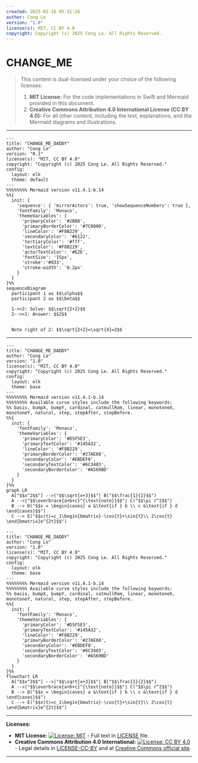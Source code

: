 ```yaml
---
created: 2025-02-18 05:31:26
author: Cong Le
version: "1.0"
license(s): MIT, CC BY 4.0
copyright: Copyright (c) 2025 Cong Le. All Rights Reserved.
---
```




# CHANGE_ME
> This content is dual-licensed under your choice of the following licenses:
> 1.  **MIT License:** For the code implementations in Swift and Mermaid provided in this document.
> 2.  **Creative Commons Attribution 4.0 International License (CC BY 4.0):** For all other content, including the text, explanations, and the Mermaid diagrams and illustrations.

---



```mermaid
---
title: "CHANGE_ME_DADDY"
author: "Cong Le"
version: "0.1"
license(s): "MIT, CC BY 4.0"
copyright: "Copyright (c) 2025 Cong Le. All Rights Reserved."
config:
  layout: elk
  theme: default
---
%%%%%%%% Mermaid version v11.4.1-b.14
%%{
  init: {
    'sequence': { 'mirrorActors': true, 'showSequenceNumbers': true },
    'fontFamily': 'Monaco',
    'themeVariables': {
      'primaryColor': '#2BB8',
      'primaryBorderColor': '#7C0000',
      'lineColor': '#F8B229',
      'secondaryColor': '#6122',
      'tertiaryColor': '#fff',
      'textColor': '#F8B229',
      'actorTextColor': '#E2E',
      'fontSize': '15px',
      'stroke':'#033',
      'stroke-width': '0.2px'
    }
  }
}%%
sequenceDiagram
  participant 1 as $$\alpha$$
  participant 2 as $$\beta$$
  
  1->>2: Solve: $$\sqrt{2+2}$$
  2-->>1: Answer: $$2$$
  
  
  Note right of 2: $$\sqrt{2+2}=\sqrt{4}=2$$

```


-----




```mermaid
---
title: "CHANGE_ME_DADDY"
author: "Cong Le"
version: "1.0"
license(s): "MIT, CC BY 4.0"
copyright: "Copyright (c) 2025 Cong Le. All Rights Reserved."
config:
  layout: elk
  theme: base
---
%%%%%%%% Mermaid version v11.4.1-b.14
%%%%%%%% Available curve styles include the following keywords:
%% basis, bumpX, bumpY, cardinal, catmullRom, linear, monotoneX, monotoneY, natural, step, stepAfter, stepBefore.
%%{
  init: {
    'fontFamily': 'Monaco',
    'themeVariables': {
      'primaryColor': '#D5F5E3',
      'primaryTextColor': '#145A32',
      'lineColor': '#F8B229',
      'primaryBorderColor': '#27AE60',
      'secondaryColor': '#EBDEF0',
      'secondaryTextColor': '#6C3483',
      'secondaryBorderColor': '#A569BD'
    }
  }
}%%
graph LR
  A["$$x^2$$"] -->|"$$\sqrt{x+3}$$"| B("$$\frac{1}{2}$$")
  A -->|"$$\overbrace{a+b+c}^{\text{note}}$$"| C("$$\pi r^2$$")
  B --> D("$$x = \begin{cases} a &\text{if } b \\ c &\text{if } d \end{cases}$$")
  C --> E("$$x(t)=c_1\begin{bmatrix}-\cos{t}+\sin{t}\\ 2\cos{t} \end{bmatrix}e^{2t}$$")

```




```mermaid
---
title: "CHANGE_ME_DADDY"
author: "Cong Le"
version: "1.0"
license(s): "MIT, CC BY 4.0"
copyright: "Copyright (c) 2025 Cong Le. All Rights Reserved."
config:
  layout: elk
  theme: base
---
%%%%%%%% Mermaid version v11.4.1-b.14
%%%%%%%% Available curve styles include the following keywords:
%% basis, bumpX, bumpY, cardinal, catmullRom, linear, monotoneX, monotoneY, natural, step, stepAfter, stepBefore.
%%{
  init: {
    'fontFamily': 'Monaco',
    'themeVariables': {
      'primaryColor': '#D5F5E3',
      'primaryTextColor': '#145A32',
      'lineColor': '#F8B229',
      'primaryBorderColor': '#27AE60',
      'secondaryColor': '#EBDEF0',
      'secondaryTextColor': '#6C3483',
      'secondaryBorderColor': '#A569BD'
    }
  }
}%%
flowchart LR
  A["$$x^2$$"] -->|"$$\sqrt{x+3}$$"| B("$$\frac{1}{2}$$")
  A -->|"$$\overbrace{a+b+c}^{\text{note}}$$"| C("$$\pi r^2$$")
  B --> D("$$x = \begin{cases} a &\text{if } b \\ c &\text{if } d \end{cases}$$")
  C --> E("$$x(t)=c_1\begin{bmatrix}-\cos{t}+\sin{t}\\ 2\cos{t} \end{bmatrix}e^{2t}$$")

```







---
**Licenses:**

- **MIT License:**  [![License: MIT](https://img.shields.io/badge/License-MIT-yellow.svg)](LICENSE) - Full text in [LICENSE](LICENSE) file.
- **Creative Commons Attribution 4.0 International:** [![License: CC BY 4.0](https://licensebuttons.net/l/by/4.0/88x31.png)](LICENSE-CC-BY) - Legal details in [LICENSE-CC-BY](LICENSE-CC-BY) and at [Creative Commons official site](http://creativecommons.org/licenses/by/4.0/).

---